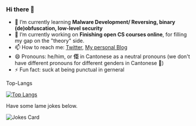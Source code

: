 ### Hi there 👋

<!--
**KatsuragiCSL/KatsuragiCSL** is a ✨ _special_ ✨ repository because its `README.md` (this file) appears on your GitHub profile.

Here are some ideas to get you started:

- 🔭 I’m currently working on ...
- 🌱 I’m currently learning ...
- 👯 I’m looking to collaborate on ...
- 🤔 I’m looking for help with ...
- 💬 Ask me about ...
- 📫 How to reach me: ...
- 😄 Pronouns: ...
- ⚡ Fun fact: ...
-->

- 🌱 I’m currently learning **Malware Development/ Reversing, binary (de)obfuscation, low-level security**
- 🔭 I’m currently working on **Finishing open CS courses online**, for filling my gap on the "theory" side.
- 📫 How to reach me: [Twitter](https://twitter.com/katsuragicsl), [My personal Blog](https://katsuragicsl.github.io/)
- 😄 Pronouns: he/him, or **佢** in Cantonese as a neutral pronouns (we don't have different pronouns for different genders in Cantonese :slightly_smiling_face:)
- ⚡ Fun fact: suck at being punctual in gerneral

Top-Langs

[![Top Langs](https://github-readme-stats.vercel.app/api/top-langs?username=KatsuragiCSL&count_private=true&show_icons=true&exclude_repo=katsuragicsl.github.io,Open-CS-Courses-works)]((https://github.com/anuraghazra/github-readme-stats))

Have some lame jokes below.

![Jokes Card](https://readme-jokes.vercel.app/api)
